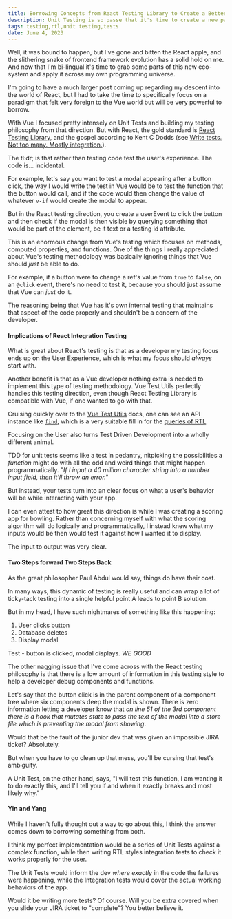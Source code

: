 ```yaml
---
title: Borrowing Concepts from React Testing Library to Create a Better Testing Ecosystem
description: Unit Testing is so passe that it's time to create a new paradigm, code end 2 end testing, it's all the rage.
tags: testing,rtl,unit testing,tests
date: June 4, 2023
---
```


Well, it was bound to happen, but I've gone and bitten the React apple, and the slithering snake of frontend framework evolution has a solid hold on me. And now that I'm bi-lingual it's time to grab some parts of this new eco-system and apply it across my own programming universe.

I'm going to have a much larger post coming up regarding my descent into the world of React, but I had to take the time to specifically focus on a paradigm that felt very foreign to the Vue world but will be very powerful to borrow.

With Vue I focused pretty intensely on Unit Tests and building my testing philosophy from that direction. But with React, the gold standard is [React Testing Library](https://testing-library.com/docs/react-testing-library/intro/), and the gospel according to Kent C Dodds (see [Write tests. Not too many. Mostly integration.](https://kentcdodds.com/blog/write-tests)).

The tl:dr; is that rather than testing code test the user's experience. The code is... incidental.

For example, let's say you want to test a modal appearing after a button click, the way I would write the test in Vue would be to test the function that the button would call, and if the code would then change the value of whatever `v-if` would create the modal to appear.

But in the React testing direction, you create a userEvent to click the button and then check if the modal is then visible by querying something that would be part of the element, be it text or a testing id attribute.

This is an enormous change from Vue's testing which focuses on methods, computed properties, and functions. One of the things I really appreciated about Vue's testing methodology was basically ignoring things that Vue should _just_ be able to do.

For example, if a button were to change a ref's value from `true` to `false`, on an `@click` event, there's no need to test it, because you should just assume that Vue can _just_ do it.

The reasoning being that Vue has it's own internal testing that maintains that aspect of the code properly and shouldn't be a concern of the developer.

#### Implications of React Integration Testing

What is great about React's testing is that as a developer my testing focus ends up on the User Experience, which is what my focus should _always_ start with.

Another benefit is that as a Vue developer nothing extra is needed to implement this type of testing methodology. Vue Test Utils perfectly handles this testing direction, even though React Testing Library is compatible with Vue, if one wanted to go with that.

Cruising quickly over to the [Vue Test Utils](https://test-utils.vuejs.org/) docs, one can see an API instance like [`find`](https://test-utils.vuejs.org/api/#find), which is a very suitable fill in for the [queries of RTL](https://testing-library.com/docs/react-testing-library/cheatsheet#queries).

Focusing on the User also turns Test Driven Development into a wholly different animal.

TDD for unit tests seems like a test in pedantry, nitpicking the possibilities a _function_ might do with all the odd and weird things that might happen programmatically. _"If I input a 40 million character string into a number input field, then it'll throw an error."_

But instead, your tests turn into an clear focus on what a user's behavior will be while interacting with your app.

I can even attest to how great this direction is while I was creating a scoring app for bowling. Rather than concerning myself with what the scoring algorithm will do logically and programmatically, I instead knew what my inputs would be then would test it against how I wanted it to display.

The input to output was very clear.

#### Two Steps forward Two Steps Back

As the great philosopher Paul Abdul would say, things do have their cost.

In many ways, this dynamic of testing is really useful and can wrap a lot of ticky-tack testing into a single helpful point A leads to point B solution.

But in my head, I have such nightmares of something like this happening:

1. User clicks button
2. Database deletes
3. Display modal

Test - button is clicked, modal displays. _WE GOOD_

The other nagging issue that I've come across with the React testing philosophy is that there is a low amount of information in this testing style to help a developer debug components and functions.

Let's say that the button click is in the parent component of a component tree where six components deep the modal is shown. There is zero information letting a developer know that _on line 51 of the 3rd component there is a hook that mutates state to pass the text of the modal into a store file which is preventing the modal from showing_.

Would that be the fault of the junior dev that was given an impossible JIRA ticket? Absolutely.

But when you have to go clean up that mess, you'll be cursing that test's ambiguity.

A Unit Test, on the other hand, says, "I will test this function, I am wanting it to do exactly this, and I'll tell you if and when it exactly breaks and most likely why."

#### Yin and Yang

While I haven't fully thought out a way to go about this, I think the answer comes down to borrowing something from both.

I think my perfect implementation would be a series of Unit Tests against a complex function, while then writing RTL styles integration tests to check it works properly for the user.

The Unit Tests would inform the dev _where exactly_ in the code the failures were happening, while the Integration tests would cover the actual working behaviors of the app.

Would it be writing more tests? Of course. Will you be extra covered when you slide your JIRA ticket to "complete"? You better believe it.

